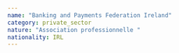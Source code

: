 ```yaml
---
name: "Banking and Payments Federation Ireland"
category: private_sector
nature: "Association professionnelle "
nationality: IRL
---
```

    